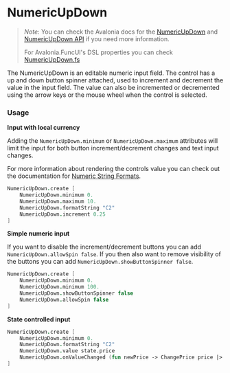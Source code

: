 # NumericUpDown

> _Note_: You can check the Avalonia docs for the [NumericUpDown](https://docs.avaloniaui.net/docs/controls/numericupdown) and [NumericUpDown API](http://reference.avaloniaui.net/api/Avalonia.Controls/NumericUpDown/) if you need more information.
>
> For Avalonia.FuncUI's DSL properties you can check [NumericUpDown.fs](../../src/Avalonia.FuncUI.DSL/NumericUpDown.fs)

The NumericUpDown is an editable numeric input field. The control has a up and down button spinner attached, used to increment and decrement the value in the input field. The value can also be incremented or decremented using the arrow keys or the mouse wheel when the control is selected.

### Usage

**Input with local currency**

Adding the `NumericUpDown.minimum` or `NumericUpDown.maximum` attributes will limit the input for both button increment/decrement changes and text input changes.

For more information about rendering the controls value you can check out the documentation for [Numeric String Formats](https://docs.microsoft.com/en-us/dotnet/standard/base-types/standard-numeric-format-strings).

```fsharp
NumericUpDown.create [
    NumericUpDown.minimum 0.
    NumericUpDown.maximum 10.
    NumericUpDown.formatString "C2"
    NumericUpDown.increment 0.25
]
```

**Simple numeric input**

If you want to disable the increment/decrement buttons you can add `NumericUpDown.allowSpin false`. If you then also want to remove visibility of the buttons you can add `NumericUpDown.showButtonSpinner false`.

```fsharp
NumericUpDown.create [
    NumericUpDown.minimum 0.
    NumericUpDown.minimum 100.
    NumericUpDown.showButtonSpinner false
    NumericUpDown.allowSpin false
]
```

**State controlled input**

```fsharp
NumericUpDown.create [
    NumericUpDown.minimum 0.
    NumericUpDown.formatString "C2"
    NumericUpDown.value state.price
    NumericUpDown.onValueChanged (fun newPrice -> ChangePrice price |> dispatch )
]
```
